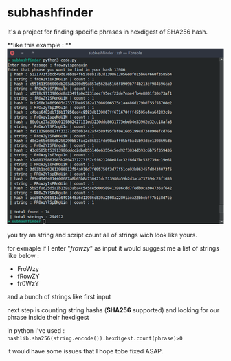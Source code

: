 # subhashfinder

It's a project for finding specific phrases in hexdigest of SHA256 hash.

**like this example : **
![](sc.png)

you try an string and script count all of strings wich look like yours.

for exmaple if I enter "*frowzy*" as input it would suggest me a list of strings like below : 
* FroWzy 
* fRowZY 
* fr0WzY

and a bunch of strings like first input 

next step is counting string hashs (**SHA256** supported) and looking for our phrase inside their hexdigest 

in python I've used : `hashlib.sha256(string.encode()).hexdigest.count(phrase)>0 ` 

it would have some issues that I hope tobe fixed ASAP.
